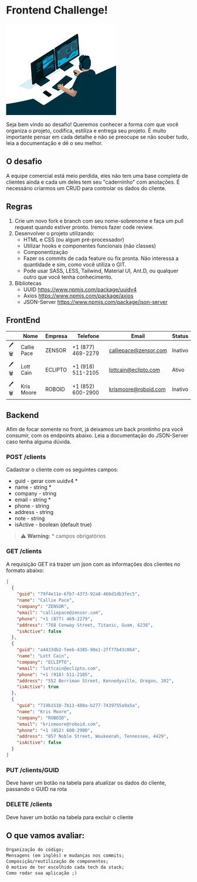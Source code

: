 # Frontend Challenge!
<img src="https://github.com/GustavoRochaSantos/GustavoRochaSantos/blob/main/developer.gif" width="300" height="250">

Seja bem vindo ao desafio! Queremos conhecer a forma com que você organiza o projeto, codifica, estiliza e entrega seu projeto. É muito importante pensar em cada detalhe e não se preocupe se não souber tudo, leia a documentação e dê o seu melhor.

## O desafio
A equipe comercial está meio perdida, eles não tem uma base completa de clientes ainda e cada um deles tem seu "caderninho" com anotações. É necessário criarmos um CRUD para controlar os dados do cliente.

## Regras
1. Crie um novo fork e branch com seu nome-sobrenome e faça um pull request quando estiver pronto. Iremos fazer code review.
2. Desenvolver o projeto utilizando:
    - HTML e CSS (ou algum pré-processador)
    - Utilizar hooks e componentes funcionais (não classes)
    - Componentização
    - Fazer os commits de cada feature ou fix pronta. Não interessa a quantidade e sim, como você utiliza o GIT.
    - Pode usar SASS, LESS, Tailwind, Material UI, Ant.D, ou qualquer outro que você tenha conhecimento.
3. Bibliotecas
    - UUID https://www.npmjs.com/package/uuidv4
    - Axios https://www.npmjs.com/package/axios
    - JSON-Server https://www.npmjs.com/package/json-server

## FrontEnd

|            | Nome        | Empresa     | Telefone    |Email        | Status      |
| ----------- | ----------- | ----------- | ----------- | ----------- | ----------- |
| :pen: :wastebasket: | Callie Pace | ZENSOR | +1 (877) 469-2279 | calliepace@zensor.com | Inativo |
| :pen: :wastebasket: | Lott Cain | ECLIPTO | +1 (918) 511-2105 | lottcain@eclipto.com | Ativo |
| :pen: :wastebasket: | Kris Moore | ROBOID | +1 (852) 600-2900 | krismoore@roboid.com | Inativo |

## Backend
Afim de focar somente no front, já deixamos um back prontinho pra você consumir, com os endpoints abaixo. Leia a documentação do JSON-Server caso tenha alguma dúvida.


### POST /clients
Cadastrar o cliente com os seguintes campos:
- guid - gerar com uuidv4 *
- name - string * 
- company - string
- email - string *
- phone - string
- address - string
- note - string
- isActive - boolean (default true)

> :warning: **Warning:** \* campos obrigatórios

### GET /clients
A requisição GET irá trazer um json com as informações dos clientes no formato abaixo: 
```json
[
  {
    "guid": "79f4e11e-6fb7-4373-92a8-466d1db3fec5",
    "name": "Callie Pace",
    "company": "ZENSOR",
    "email": "calliepace@zensor.com",
    "phone": "+1 (877) 469-2279",
    "address": "768 Conway Street, Titanic, Guam, 6238",
    "isActive": false
  },
  {
    "guid": "a4433db2-feeb-4385-90e1-2ff77b43c064",
    "name": "Lott Cain",
    "company": "ECLIPTO",
    "email": "lottcain@eclipto.com",
    "phone": "+1 (918) 511-2105",
    "address": "552 Berriman Street, Kennedyville, Oregon, 202",
    "isActive": true
  },
  {
    "guid": "719b1510-7b11-480a-b277-7439755a9a5a",
    "name": "Kris Moore",
    "company": "ROBOID",
    "email": "krismoore@roboid.com",
    "phone": "+1 (852) 600-2900",
    "address": "857 Noble Street, Waukeenah, Tennessee, 4429",
    "isActive": false
  }
]
```

### PUT /clients/GUID
Deve haver um botão na tabela para atualizar os dados do cliente, passando o GUID na rota

### DELETE /clients
Deve haver um botão na tabela para excluir o cliente

## O que vamos avaliar:
    Organização do código;
    Mensagens (em inglês) e mudanças nos commits;
    Composição/reutilização de componentes;
    O motivo de ter escolhido cada tech da stack;
    Como rodar sua aplicação ;)

